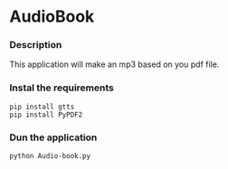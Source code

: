# AudioBook

### Description
This application will make an mp3 based on you pdf file.

### Instal the requirements
```
pip install gtts
pip install PyPDF2
```
### Dun the application
```
python Audio-book.py
```
